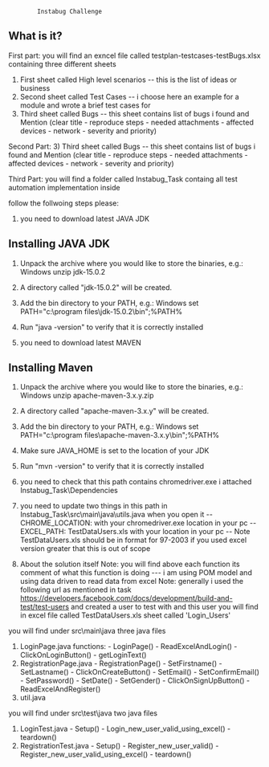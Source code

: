 			
			Instabug Challenge

  What is it?
  -----------
First part:
you will find an exncel file called testplan-testcases-testBugs.xlsx containing three different sheets
   1) First sheet called High level scenarios
     -- this is the list of ideas or business 
   2) Second sheet called Test Cases
     -- i choose here an example for a module and wrote a brief test cases for 
   3) Third sheet called Bugs
     -- this sheet contains list of bugs i found and Mention (clear title - reproduce steps - needed attachments - affected devices - network - severity and priority) 


Second Part:
3) Third sheet called Bugs
     -- this sheet contains list of bugs i found and Mention (clear title - reproduce steps - needed attachments - affected devices - network - severity and priority) 
     
Third Part:
you will find a folder called Instabug_Task containg all test automation implementation inside

follow the follwoing steps please:

1) you need to download latest JAVA JDK 
 
 Installing JAVA JDK 
  ----------------

  1) Unpack the archive where you would like to store the binaries, e.g.:
    Windows
      unzip jdk-15.0.2

  2) A directory called "jdk-15.0.2" will be created.

  3) Add the bin directory to your PATH, e.g.:
    Windows
      set PATH="c:\program files\jdk-15.0.2\bin";%PATH%

  4) Run "java -version" to verify that it is correctly installed 

2) you need to download latest MAVEN

 Installing Maven
  ----------------

  1) Unpack the archive where you would like to store the binaries, e.g.:
    Windows
      unzip apache-maven-3.x.y.zip

  2) A directory called "apache-maven-3.x.y" will be created.

  3) Add the bin directory to your PATH, e.g.:
    Windows
      set PATH="c:\program files\apache-maven-3.x.y\bin";%PATH%

  4) Make sure JAVA_HOME is set to the location of your JDK

  5) Run "mvn -version" to verify that it is correctly installed 

3) you need to check that this path contains chromedriver.exe i attached Instabug_Task\Dependencies 
4) you need to update two things in this path in Instabug_Task\src\main\java\utils.java when you open it
    -- CHROME_LOCATION: with your chromedriver.exe location in your pc
    -- EXCEL_PATH: TestDataUsers.xls with your location in your pc
    -- Note TestDataUsers.xls should be in format for 97-2003 if you used excel version greater that this is out of scope
    
5) About the solution itself
Note: you will find above each function its comment of what this function is doing
--- i am using POM model and using data driven to read data from excel
Note: generally i used the following url as mentioned in task https://developers.facebook.com/docs/development/build-and-test/test-users and created a user to test with and this user you will find in excel file called TestDataUsers.xls sheet called 'Login_Users' 

you will find under src\main\java three java files 
 1) LoginPage.java
     functions: - LoginPage()
                - ReadExcelAndLogin()
		- ClickOnLoginButton()
		- getLoginText()
 2) RegistrationPage.java
      		- RegistrationPage()
		- SetFirstname()
		- SetLastname()
		- ClickOnCreateButton()
		- SetEmail()
		- SetConfirmEmail()
		- SetPassword()
		- SetDate()
		- SetGender()
		- ClickOnSignUpButton()
		- ReadExcelAndRegister()
 3) util.java
 
you will find under src\test\java two java files 
 1) LoginTest.java
 		- Setup()
		- Login_new_user_valid_using_excel()
		- teardown()
 2) RegistrationTest.java
 		- Setup()
		- Register_new_user_valid()
		- Register_new_user_valid_using_excel()
		- teardown()
